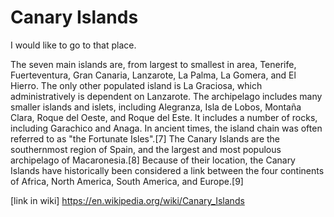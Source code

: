# Canary Islands

I would like to go to that place.

The seven main islands are, from largest to smallest in area, Tenerife, Fuerteventura, Gran Canaria, Lanzarote, La Palma, La Gomera, and El Hierro. The only other populated island is La Graciosa, which administratively is dependent on Lanzarote. The archipelago includes many smaller islands and islets, including Alegranza, Isla de Lobos, Montaña Clara, Roque del Oeste, and Roque del Este. It includes a number of rocks, including Garachico and Anaga. In ancient times, the island chain was often referred to as "the Fortunate Isles".[7] The Canary Islands are the southernmost region of Spain, and the largest and most populous archipelago of Macaronesia.[8] Because of their location, the Canary Islands have historically been considered a link between the four continents of Africa, North America, South America, and Europe.[9]

[link in wiki] https://en.wikipedia.org/wiki/Canary_Islands